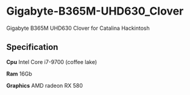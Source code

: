 # Gigabyte-B365M-UHD630_Clover
Gigabyte B365M UHD630 Clover for Catalina Hackintosh

## Specification

**Cpu** Intel Core i7-9700 (coffee lake)

**Ram** 16Gb

**Graphics** AMD radeon RX 580
